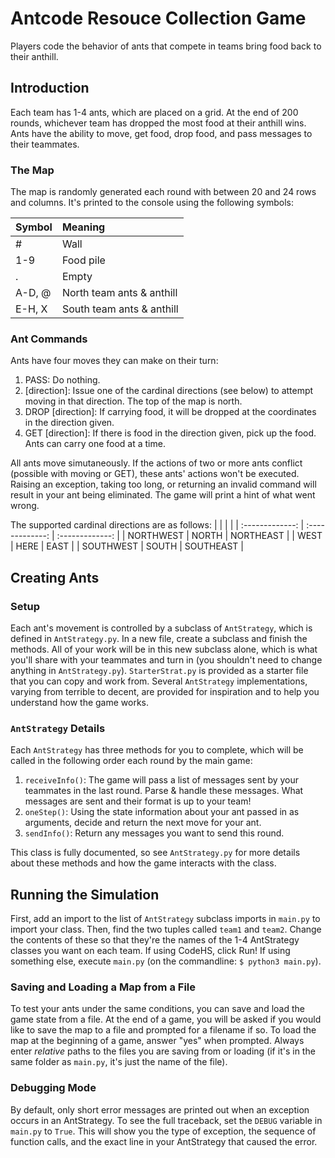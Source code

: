 # Antcode Resouce Collection Game
Players code the behavior of ants that compete in teams bring food back to their anthill.

## Introduction
Each team has 1-4 ants, which are placed on a grid. At the end of 200 rounds, whichever team has dropped the most food at their anthill wins. Ants have the ability to move, get food, drop food, and pass messages to their teammates.

### The Map
The map is randomly generated each round with between 20 and 24 rows and columns.
It's printed to the console using the following symbols:

| Symbol         | Meaning       |
| :------------- | :------------- |
| #              | Wall           |
| 1-9            | Food pile      |
| .              | Empty          |
| A-D, @         | North team ants & anthill |
| E-H, X         | South team ants & anthill |

### Ant Commands
Ants have four moves they can make on their turn:
1. PASS: Do nothing.
2. [direction]: Issue one of the cardinal directions (see below) to attempt moving in that direction. The top of the map is north.
3. DROP [direction]: If carrying food, it will be dropped at the coordinates in the direction given.
4. GET [direction]: If there is food in the direction given, pick up the food. Ants can carry one food at a time.

All ants move simutaneously. If the actions of two or more ants conflict (possible with moving or GET), these ants' actions won't be executed. Raising an exception, taking too long, or returning an invalid command will result in your ant being eliminated. The game will print a hint of what went wrong.

The supported cardinal directions are as follows:
|                |                 |                |
| :-------------: | :-------------: | :-------------: |
| NORTHWEST       | NORTH           | NORTHEAST       |
| WEST            | HERE            | EAST            |
| SOUTHWEST       | SOUTH           | SOUTHEAST       |

## Creating Ants
### Setup
Each ant's movement is controlled by a subclass of `AntStrategy`,
which is defined in `AntStrategy.py`.
In a new file, create a subclass and finish the methods.
All of your work will be in this new subclass alone, which is what you'll share with your teammates and turn in (you shouldn't need to change anything in `AntStrategy.py`).
`StarterStrat.py` is provided as a starter file that you can copy and work from.
Several `AntStrategy` implementations, varying from terrible to decent, are provided for inspiration and to help you understand how the game works.

### `AntStrategy` Details
Each `AntStrategy` has three methods for you to complete, which will be called in the following order each round by the main game:
1. `receiveInfo()`: The game will pass a list of messages sent by your teammates in the last round. Parse & handle these messages. What messages are sent and their format is up to your team!
2. `oneStep()`: Using the state information about your ant passed in as arguments, decide and return the next move for your ant.
3. `sendInfo()`: Return any messages you want to send this round.

This class is fully documented, so see `AntStrategy.py` for more details about these methods and how the game interacts with the class.

## Running the Simulation
First, add an import to the list of `AntStrategy` subclass imports in `main.py` to import your class.
Then, find the two tuples called `team1` and `team2`.
Change the contents of these so that they're the names of the 1-4 AntStrategy classes you want on each team.
If using CodeHS, click Run! If using something else, execute `main.py` (on the commandline: `$ python3 main.py`).

### Saving and Loading a Map from a File
To test your ants under the same conditions,
you can save and load the game state from a file.
At the end of a game,
you will be asked if you would like to save the map to a file and prompted for a filename if so.
To load the map at the beginning of a game,
answer "yes" when prompted.
Always enter *relative* paths to the files you are saving from or loading
(if it's in the same folder as `main.py`, it's just the name of the file).

### Debugging Mode
By default, only short error messages are printed out when an exception occurs in an AntStrategy.
To see the full traceback,
set the `DEBUG` variable in `main.py` to `True`.
This will show you the type of exception, the sequence of function calls, and the exact line in your AntStrategy that caused the error.

